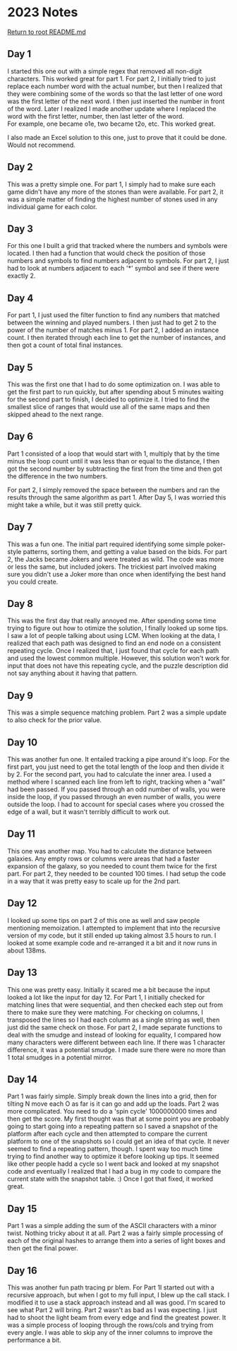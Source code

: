 # 2023 Notes

[Return to root README.md](../README.md)

## Day 1

I started this one out with a simple regex that removed all non-digit characters.  This worked great for part 1.  For part 2, I
initially tried to just replace each number word with the actual number, but then I realized that they were combining some of the
words so that the last letter of one word was the first letter of the next word. I then just inserted the number in front of the word.
Later I realized I made another update where I replaced the word with the first letter, number, then last letter of the word.  
For example, one became o1e, two became t2o, etc.  This worked great.

I also made an Excel solution to this one, just to prove that it could be done.  Would not recommend.

## Day 2

This was a pretty simple one. For part 1, I simply had to make sure each game didn't have any more of the stones than were available.
For part 2, it was a simple matter of finding the highest number of stones used in any individual game for each color.  

## Day 3

For this one I built a grid that tracked where the numbers and symbols were located.  I then had a function that would check the position
of those numbers and symbols to find numbers adjacent to symbols.  For part 2, I just had to look at numbers adjacent to each '*' symbol 
and see if there were exactly 2.

## Day 4

For part 1, I just used the filter function to find any numbers that matched between the winning and played numbers.  I then just had to
get 2 to the power of the number of matches minus 1.  For part 2, I added an instance count.  I then iterated through each line to get the
number of instances, and then got a count of total final instances.

## Day 5

This was the first one that I had to do some optimization on.  I was able to get the first part to run quickly, but after spending
about 5 minutes waiting for the second part to finish, I decided to optimize it.  I tried to find the smallest slice of ranges that
would use all of the same maps and then skipped ahead to the next range.

## Day 6

Part 1 consisted of a loop that would start with 1, multiply that by the time minus the loop count until it was less than or equal
to the distance, I then got the second number by subtracting the first from the time and then got the difference in the two numbers.

For part 2, I simply removed the space between the numbers and ran the results through the same algorithm as part 1.  After Day 5,
I was worried this might take a while, but it was still pretty quick.

## Day 7

This was a fun one.  The initial part required identifying some simple poker-style patterns, sorting them, and getting a value based
on the bids.  For part 2, the Jacks became Jokers and were treated as wild.  The code was more or less the same, but included jokers.
The trickiest part involved making sure you didn't use a Joker more than once when identifying the best hand you could create.

## Day 8

This was the first day that really annoyed me.  After spending some time trying to figure out how to otimize the solution, I finally
looked up some tips.  I saw a lot of people talking about using LCM.  When looking at the data, I realized that each path was designed
to find an end node on a consistent repeating cycle.  Once I realized that, I just found that cycle for each path and used the lowest
common multiple.  However, this solution won't work for input that does not have this repeating cycle, and the puzzle description did
not say anything about it having that pattern.

## Day 9

This was a simple sequence matching problem.  Part 2 was a simple update to also check for the prior value.

## Day 10

This was another fun one.  It entailed tracking a pipe around it's loop.  For the first part, you just need to get the total length
of the loop and then divide it by 2.  For the second part, you had to calculate the inner area.  I used a method where I scanned each
line from left to right, tracking when a "wall" had been passed.  If you passed through an odd number of walls, you were inside the
loop, if you passed through an even number of walls, you were outside the loop.  I had to account for special cases where you crossed
the edge of a wall, but it wasn't terribly difficult to work out.

## Day 11

This one was another map.  You had to calculate the distance between galaxies.  Any empty rows or columns were areas that had a faster
expansion of the galaxy, so you needed to count them twice for the first part.  For part 2, they needed to be counted 100 times.  I
had setup the code in a way that it was pretty easy to scale up for the 2nd part.

## Day 12

I looked up some tips on part 2 of this one as well and saw people mentioning memoization.  I attempted to implement that into the
recursive version of my code, but it still ended up taking almost 3.5 hours to run.  I looked at some example code and re-arranged
it a bit and it now runs in about 138ms.

## Day 13

This one was pretty easy.  Initially it scared me a bit because the input looked a lot like the input for day 12. For Part 1, I
initially checked for matching lines that were sequential, and then checked each step out from there to make sure they were matching.
For checking on columns, I transposed the lines so I had each column as a single string as well, then just did the same check on those.
For part 2, I made separate functions to deal with the smudge and instead of looking for equality, I compared how many characters were
different between each line.  If there was 1 character difference, it was a potential smudge.  I made sure there were no more than 1
total smudges in a potential mirror.

## Day 14

Part 1 was fairly simple.  Simply break down the lines into a grid, then for tilting N move each O as far is it can go and add up the
loads.
Part 2 was more complicated.  You need to do a 'spin cycle' 1000000000 times and then get the score.  My first thought was that at
some point you are probably going to start going into a repeating pattern so I saved a snapshot of the platform after each cycle
and then attempted to compare the current platform to one of the snapshots so I could get an idea of that cycle.  It never seemed
to find a repeating pattern, though.  I spent way too much time trying to find another way to optimize it before looking up tips.
It seemed like other people hadd a cycle so I went back and looked at my snapshot code and eventually I realized that I had a bug
in my code to compare the current state with the snapshot table. :)  Once I got that fixed, it worked great.

## Day 15

Part 1 was a simple adding the sum of the ASCII characters with a minor twist.  Nothing tricky about it at all.
Part 2 was a fairly simple processing of each of the original hashes to arrange them into a series of light boxes and then get the
final power.

## Day 16

This was another fun path tracing pr blem.  For Part 1I started out with a recursive approach, but when I got to my full input, I 
blew up the call stack.  I modified it to use a stack approach instead and all was good.  I'm scared to see what Part 2 will bring.
Part 2 wasn't as bad as I was expecting.  I just had to shoot the light beam from every edge and find the greatest power.  It was 
a simple process of looping through the rows/cols and trying from every angle.  I was able to skip any of the inner columns to 
improve the performance a bit.
